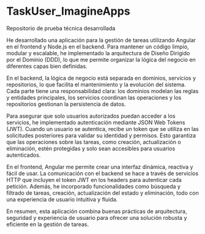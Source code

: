 # TaskUser_ImagineApps
Repositorio de prueba técnica desarrollada


He desarrollado una aplicación para la gestión de tareas utilizando Angular en el frontend y Node.js en el backend. Para mantener un código limpio, modular y escalable, he implementado la arquitectura de Diseño Dirigido por el Dominio (DDD), lo que me permite organizar la lógica del negocio en diferentes capas bien definidas.

En el backend, la lógica de negocio está separada en dominios, servicios y repositorios, lo que facilita el mantenimiento y la evolución del sistema. Cada parte tiene una responsabilidad clara: los dominios modelan las reglas y entidades principales, los servicios coordinan las operaciones y los repositorios gestionan la persistencia de datos.

Para asegurar que solo usuarios autorizados puedan acceder a los servicios, he implementado autenticación mediante JSON Web Tokens (JWT). Cuando un usuario se autentica, recibe un token que se utiliza en las solicitudes posteriores para validar su identidad y permisos. Esto garantiza que las operaciones sobre las tareas, como creación, actualización o eliminación, estén protegidas y solo sean accesibles para usuarios autenticados.

En el frontend, Angular me permite crear una interfaz dinámica, reactiva y fácil de usar. La comunicación con el backend se hace a través de servicios HTTP que incluyen el token JWT en los headers para autenticar cada petición. Además, he incorporado funcionalidades como búsqueda y filtrado de tareas, creación, actualización del estado y eliminación, todo con una experiencia de usuario intuitiva y fluida.

En resumen, esta aplicación combina buenas prácticas de arquitectura, seguridad y experiencia de usuario para ofrecer una solución robusta y eficiente en la gestión de tareas.
